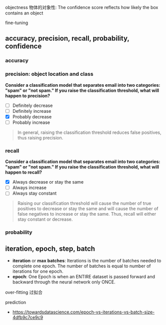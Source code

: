 objectness 物体的对象性:  The confidence score reflects how likely the box contains an object 


fine-tuning

## accuracy, precision, recall, probability, confidence
### accuracy
### precision: object location and class

**Consider a classification model that separates email into two categories: "spam" or "not spam." If you raise the classification threshold, what will happen to precision?**

- [ ] Definitely decrease
- [ ] Definitely increase
- [x] Probably decrease
- [ ] Probably increase

> In general, raising the classification threshold reduces false positives, thus raising precision.

### recall
**Consider a classification model that separates email into two categories: "spam" or "not spam." If you raise the classification threshold, what will happen to recall?**

- [x] Always decrease or stay the same
- [ ] Always increase
- [ ] Always stay constant

> Raising our classification threshold will cause the number of true positives to decrease or stay the same and will cause the number of false negatives to increase or stay the same. Thus, recall will either stay constant or decrease.

### probability

## iteration, epoch, step, batch

* **iteration** or **max batches**: Iterations is the number of batches needed to complete one epoch. The number of batches is equal to number of iterations for one epoch.
* **epoch**: One Epoch is when an ENTIRE dataset is passed forward and backward through the neural network only ONCE.

over-fitting  过拟合

prediction

* https://towardsdatascience.com/epoch-vs-iterations-vs-batch-size-4dfb9c7ce9c9

